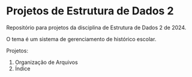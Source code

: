 # Projetos de Estrutura de Dados 2

Repositório para projetos da disciplina de Estrutura de Dados 2 de 2024.

O tema é um sistema de gerenciamento de histórico escolar.

Projetos:
 1. Organização de Arquivos
 2. Índice